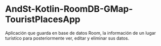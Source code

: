 # AndSt-Kotlin-RoomDB-GMap-TouristPlacesApp
Aplicación que guarda en base de datos Room, la información de un lugar turístico para posteriormente ver, editar y eliminar sus datos.
